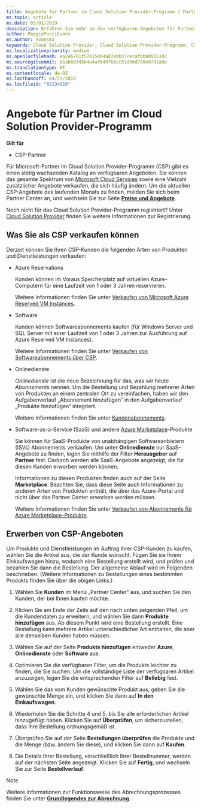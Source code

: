 ```yaml
---
title: Angebote für Partner im Cloud Solution Provider-Programm | Partner Center
ms.topic: article
ms.date: 03/01/2019
description: Erfahren Sie mehr zu den verfügbaren Angeboten für Partner im Cloud Solution Provider-Programm.
author: MaggiePucciEvans
ms.author: evansma
keywords: Cloud Solution Provider, Cloud Solution Provider-Programm, CSP, Produkt hinzufügen, an Kunden verkaufen, Partnerangebote, CSP-Angebote, cloudbasierte Dienste, Azure, Office 365, Dynamics, CSP-Partner, in CSP verkaufen, Azure RI, Azure Reserved Virtual Machine Instances, Azure-Reservierungen, Onlinedienste, Abonnementsoftware, AHUB, SQL Server in Azure, Windows Server in Azure, Kundenabonnements
ms.localizationpriority: medium
ms.openlocfilehash: ea246701f57615064a87abb37cecafbb0d9151dc
ms.sourcegitcommit: b1ab80345b4e4af649fb8cc51d96d798e0791ade
ms.translationtype: HT
ms.contentlocale: de-DE
ms.lasthandoff: 04/23/2019
ms.locfileid: "62134810"
---
```

# <a name="partner-offers-in-the-cloud-solution-provider-program"></a>Angebote für Partner im Cloud Solution Provider-Programm 

**Gilt für**

-  CSP-Partner

Für Microsoft-Partner im Cloud Solution Provider-Programm (CSP) gibt es einen stetig wachsenden Katalog an verfügbaren Angeboten. Sie können das gesamte Spektrum von [Microsoft Cloud Services](https://partner.microsoft.com/cloud-solution-provider/products-and-services) sowie eine Vielzahl zusätzlicher Angebote verkaufen, die sich häufig ändern. Um die aktuellen CSP-Angebote des laufenden Monats zu finden, melden Sie sich beim Partner Center an, und wechseln Sie zur Seite [**Preise und Angebote**](https://partnercenter.microsoft.com/pcv/sales).  

Noch nicht für das Cloud Solution Provider-Programm registriert? Unter [Cloud Solution Provider](https://partner.microsoft.com/cloud-solution-provider) finden Sie weitere Informationen zur Registrierung. 

## <a name="what-you-can-sell-through-csp"></a>Was Sie als CSP verkaufen können

Derzeit können Sie Ihren CSP-Kunden die folgenden Arten von Produkten und Dienstleistungen verkaufen:

- Azure Reservations<br> 

    Kunden können im Voraus Speicherplatz auf virtuellen Azure-Computern für eine Laufzeit von 1 oder 3 Jahren reservieren.<br>
    
    Weitere Informationen finden Sie unter [Verkaufen von Microsoft Azure Reserved VM Instances](azure-reservations.md).

- Software<br>

    Kunden können Softwareabonnements kaufen (für Windows Server und SQL Server mit einer Laufzeit von 1 oder 3 Jahren zur Ausführung auf Azure Reserved VM Instances).<br>
 
    Weitere Informationen finden Sie unter [Verkaufen von Softwareabonnements über CSP](csp-software-subscriptions.md).  

- Onlinedienste<br>

    *Onlinedienste* ist die neue Bezeichnung für das, was wir heute *Abonnements* nennen. Um die Bestellung und Bezahlung mehrerer Arten von Produkten an einem zentralen Ort zu vereinfachen, haben wir den Aufgabenverlauf „Abonnement hinzufügen“ in den Aufgabenverlauf „Produkte hinzufügen“ integriert.<br>
    
    Weitere Informationen finden Sie unter [Kundenabonnements](customer-subscriptions.md).

- Software-as-a-Service (SaaS) und andere [Azure Marketplace](https://azuremarketplace.microsoft.com/marketplace)-Produkte<br>

    Sie können für SaaS-Produkte von unabhängigen Softwareanbietern (ISVs) Abonnements verkaufen. Um unter **Onlinedienste** nur SaaS-Angebote zu finden, legen Sie mithilfe der Filter **Herausgeber** auf **Partner** fest. Dadurch werden alle SaaS-Angebote angezeigt, die für diesen Kunden erworben werden können.<br>
    
    Informationen zu diesen Produkten finden auch auf der Seite **Marketplace**. Beachten Sie, dass diese Seite auch Informationen zu anderen Arten von Produkten enthält, die über das Azure-Portal und nicht über das Partner Center erworben werden müssen.<br>

    Weitere Informationen finden Sie unter [Verkaufen von Abonnements für Azure Marketplace-Produkte](sell-marketplace-products.md).


## <a name="buy-csp-offers"></a>Erwerben von CSP-Angeboten

Um Produkte und Dienstleistungen im Auftrag Ihrer CSP-Kunden zu kaufen, wählen Sie die Artikel aus, die der Kunde wünscht. Fügen Sie sie Ihrem Einkaufswagen hinzu, wodurch eine Bestellung erstellt wird, und prüfen und bezahlen Sie dann die Bestellung. Der allgemeine Ablauf wird im Folgenden beschrieben. (Weitere Informationen zu Bestellungen eines bestimmten Produkts finden Sie über die obigen Links.)

1. Wählen Sie **Kunden** im Menü „Partner Center“ aus, und suchen Sie den Kunden, der bei Ihnen kaufen möchte. 

2. Klicken Sie am Ende der Zeile auf den nach unten zeigenden Pfeil, um die Kundendaten zu erweitern, und wählen Sie dann **Produkte hinzufügen** aus. Ab diesem Punkt wird eine Bestellung erstellt. Eine Bestellung kann mehrere Artikel unterschiedlicher Art enthalten, die aber alle denselben Kunden haben müssen.

3. Wählen Sie auf der Seite **Produkte hinzufügen** entweder **Azure**, **Onlinedienste** oder **Software** aus.

4. Optimieren Sie die verfügbaren Filter, um die Produkte leichter zu finden, die Sie suchen. Um die vollständige Liste der verfügbaren Artikel anzuzeigen, legen Sie die entsprechenden Filter auf **Beliebig** fest. 

5. Wählen Sie das vom Kunden gewünschte Produkt aus, geben Sie die gewünschte Menge ein, und klicken Sie dann auf **In den Einkaufswagen**.

6. Wiederholen Sie die Schritte 4 und 5, bis Sie alle erforderlichen Artikel hinzugefügt haben. Klicken Sie auf **Überprüfen**, um sicherzustellen, dass Ihre Bestellung ordnungsgemäß ist.  

7. Überprüfen Sie auf der Seite **Bestellungen überprüfen** die Produkte und die Menge (bzw. ändern Sie diese), und klicken Sie dann auf **Kaufen**. 

8. Die Details Ihrer Bestellung, einschließlich Ihrer Bestellnummer, werden auf der nächsten Seite angezeigt. Klicken Sie auf **Fertig**, und wechseln Sie zur Seite **Bestellverlauf**. 

> [!NOTE]
> Weitere Informationen zur Funktionsweise des Abrechnungsprozesses finden Sie unter [**Grundlegendes zur Abrechnung**](https://docs.microsoft.com/en-us/partner-center/billing-basics).



